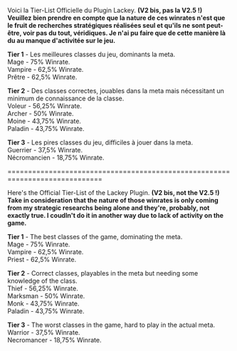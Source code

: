 Voici la Tier-List Officielle du Plugin Lackey. **(V2 bis, pas la V2.5 !)**   
**Veuillez bien prendre en compte que la nature de ces winrates n'est que le fruit de recherches stratégiques réalisées seul et qu'ils ne sont peut-être, voir pas du tout, véridiques. Je n'ai pu faire que de cette manière là du au manque d'activitée sur le jeu.**   
   
**Tier 1** - Les meilleures classes du jeu, dominants la meta.   
Mage - 75% Winrate.   
Vampire - 62,5% Winrate.   
Prêtre - 62,5% Winrate.   
   
**Tier 2** - Des classes correctes, jouables dans la meta mais nécessitant un minimum de connaissance de la classe.   
Voleur - 56,25% Winrate.   
Archer - 50% Winrate.   
Moine - 43,75% Winrate.   
Paladin - 43,75% Winrate.   
   
**Tier 3** - Les pires classes du jeu, difficiles à jouer dans la meta.   
Guerrier - 37,5% Winrate.   
Nécromancien - 18,75% Winrate.   
   
=============================================================================   
   
Here's the Official Tier-List of the Lackey Plugin. **(V2 bis, not the V2.5 !)**   
**Take in consideration that the nature of those winrates is only coming from my strategic researchs being alone and they're, probably, not exactly true. I coudln't do it in another way due to lack of activity on the game.**   
   
**Tier 1** - The best classes of the game, dominating the meta.   
Mage - 75% Winrate.   
Vampire - 62,5% Winrate.   
Priest - 62,5% Winrate.   
   
**Tier 2** - Correct classes, playables in the meta but needing some knowledge of the class.   
Thief - 56,25% Winrate.   
Marksman - 50% Winrate.   
Monk - 43,75% Winrate.   
Paladin - 43,75% Winrate.   
   
**Tier 3** - The worst classes in the game, hard to play in the actual meta.   
Warrior - 37,5% Winrate.   
Necromancer - 18,75% Winrate.   
